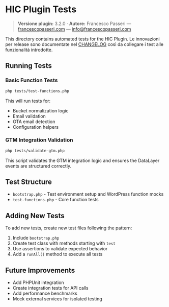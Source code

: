 # HIC Plugin Tests

> **Versione plugin:** 3.2.0 · **Autore:** Francesco Passeri — [francescopasseri.com](https://francescopasseri.com) — [info@francescopasseri.com](mailto:info@francescopasseri.com)


This directory contains automated tests for the HIC Plugin. Le innovazioni per release sono documentate nel [CHANGELOG](../CHANGELOG.md) così da collegare i test alle funzionalità introdotte.

## Running Tests

### Basic Function Tests
```bash
php tests/test-functions.php
```

This will run tests for:
- Bucket normalization logic
- Email validation 
- OTA email detection
- Configuration helpers

### GTM Integration Validation
```bash
php tests/validate-gtm.php
```

This script validates the GTM integration logic and ensures the DataLayer events are structured correctly.

## Test Structure

- `bootstrap.php` - Test environment setup and WordPress function mocks
- `test-functions.php` - Core function tests

## Adding New Tests

To add new tests, create new test files following the pattern:
1. Include `bootstrap.php`
2. Create test class with methods starting with `test`
3. Use assertions to validate expected behavior
4. Add a `runAll()` method to execute all tests

## Future Improvements

- Add PHPUnit integration
- Create integration tests for API calls
- Add performance benchmarks
- Mock external services for isolated testing
